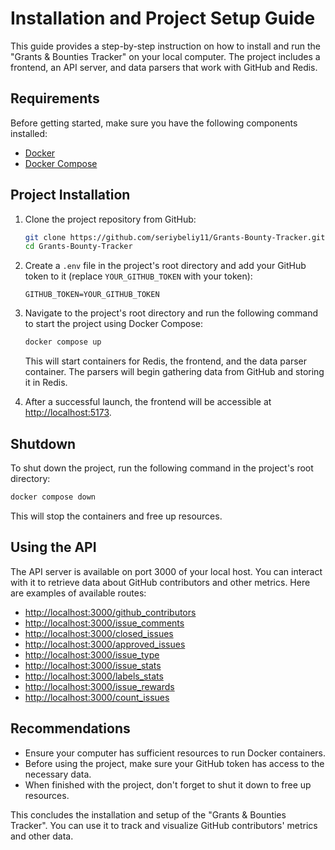 # Installation and Project Setup Guide

This guide provides a step-by-step instruction on how to install and run the "Grants & Bounties Tracker" on your local computer. The project includes a frontend, an API server, and data parsers that work with GitHub and Redis.

## Requirements

Before getting started, make sure you have the following components installed:

- [Docker](https://www.docker.com/get-started)
- [Docker Compose](https://docs.docker.com/compose/install/)

## Project Installation

1. Clone the project repository from GitHub:

   ```bash
   git clone https://github.com/seriybeliy11/Grants-Bounty-Tracker.git
   cd Grants-Bounty-Tracker
   ```

2. Create a `.env` file in the project's root directory and add your GitHub token to it (replace `YOUR_GITHUB_TOKEN` with your token):

   ```
   GITHUB_TOKEN=YOUR_GITHUB_TOKEN
   ```

3. Navigate to the project's root directory and run the following command to start the project using Docker Compose:

   ```bash
   docker compose up
   ```

   This will start containers for Redis, the frontend, and the data parser container. The parsers will begin gathering data from GitHub and storing it in Redis.

4. After a successful launch, the frontend will be accessible at [http://localhost:5173](http://localhost:5173).

## Shutdown

To shut down the project, run the following command in the project's root directory:

```bash
docker compose down
```

This will stop the containers and free up resources.

## Using the API

The API server is available on port 3000 of your local host. You can interact with it to retrieve data about GitHub contributors and other metrics. Here are examples of available routes:

- [http://localhost:3000/github_contributors](http://localhost:3000/github_contributors)
- [http://localhost:3000/issue_comments](http://localhost:3000/issue_comments)
- [http://localhost:3000/closed_issues](http://localhost:3000/closed_issues)
- [http://localhost:3000/approved_issues](http://localhost:3000/approved_issues)
- [http://localhost:3000/issue_type](http://localhost:3000/issue_type)
- [http://localhost:3000/issue_stats](http://localhost:3000/issue_stats)
- [http://localhost:3000/labels_stats](http://localhost:3000/labels_stats)
- [http://localhost:3000/issue_rewards](http://localhost:3000/issue_rewards)
- [http://localhost:3000/count_issues](http://localhost:3000/count_issues)

## Recommendations

- Ensure your computer has sufficient resources to run Docker containers.
- Before using the project, make sure your GitHub token has access to the necessary data.
- When finished with the project, don't forget to shut it down to free up resources.

This concludes the installation and setup of the "Grants & Bounties Tracker". You can use it to track and visualize GitHub contributors' metrics and other data.
